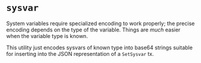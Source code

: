# `sysvar`

System variables require specialized encoding to work properly; the precise
encoding depends on the type of the variable. Things are _much_ easier when
the variable type is known.

This utility just encodes sysvars of known type into base64 strings suitable
for inserting into the JSON representation of a `SetSysvar` tx.
